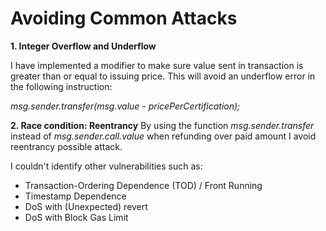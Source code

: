 # Avoiding Common Attacks

**1. Integer Overflow and Underflow**

I have implemented a modifier to make sure value sent in transaction is greater than or equal to issuing price. This will avoid an underflow error in the following instruction:

*msg.sender.transfer(msg.value - pricePerCertification);*

**2. Race condition: Reentrancy**
By using the function *msg.sender.transfer* instead of *msg.sender.call.value* when refunding over paid amount I avoid reentrancy possible attack.


I couldn't identify other vulnerabilities such as:
* Transaction-Ordering Dependence (TOD) / Front Running
* Timestamp Dependence
* DoS with (Unexpected) revert
* DoS with Block Gas Limit
